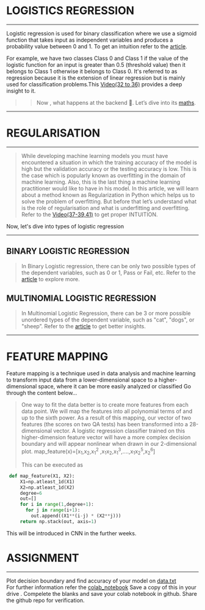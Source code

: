 # LOGISTICS REGRESSION 
***
Logistic regression is used for binary classification where we use a sigmoid function that takes input as independent variables and produces a probability value between 0 and 1.
To get an intuition refer to the [article](https://ml-cheatsheet.readthedocs.io/en/latest/logistic_regression.html).

For example, we have two classes Class 0 and Class 1 if the value of the logistic function for an input is greater than 0.5 (threshold value) then it belongs to Class 1 otherwise it belongs to Class 0. It's referred to as regression because it is the extension of linear regression but is mainly used for classification problems.This [Video(32 to 36)](https://www.youtube.com/watch?v=xuTiAW0OR40&list=PLkDaE6sCZn6FNC6YRfRQc_FbeQrF8BwGI&index=32)
provides a deep insight to it.

>>Now , what happens at the backend 🤔. Let’s dive into its [maths](https://towardsdatascience.com/logistic-regression-detailed-overview-46c4da4303bc).



***
# REGULARISATION
***
>While developing machine learning models you must have encountered a situation in which the training accuracy of the model is high but the validation accuracy or the testing accuracy is low. This is the case which is popularly known as overfitting in the domain of machine learning. Also, this is the last thing a machine learning practitioner would like to have in his model. In this article, we will learn about a method known as Regularization in Python which helps us to solve the problem of overfitting. But before that let’s understand what is the role of regularisation  and what is underfitting and overfitting.
Refer to the [Video(37-39,41)](https://www.youtube.com/watch?v=8upNQi-40Q8&list=PLkDaE6sCZn6FNC6YRfRQc_FbeQrF8BwGI&index=37) to get proper INTUITION.


Now, let's dive into types of logistic regression 
***
## BINARY  LOGISTIC REGRESSION
>In Binary Logistic regression, there can be only two possible types of the dependent variables, such as 0 or 1, Pass or Fail, etc. Refer to the [article](https://onezero.blog/modelling-binary-logistic-regression-using-python-research-oriented-modelling-and-interpretation/) to explore more. 

## MULTINOMIAL LOGISTIC REGRESSION
>In Multinomial Logistic Regression, there can be 3 or more possible unordered types of the dependent variable, such as "cat", "dogs", or "sheep”. Refer to the [article](https://www.pycodemates.com/2022/03/multinomial-logistic-regression-definition-math-and-implementation.html) to get better insights.
***
# FEATURE MAPPING
Feature mapping is a technique used in data analysis and machine learning to transform input data from a lower-dimensional space to a higher-dimensional space, where it can be more easily analyzed or classified
Go through the content below…
>One way to fit the data better is to create more features from each data point. We will map the features into all polynomial terms of
and
up to the sixth power. As a result of this mapping, our vector of two features (the scores on two QA tests) has been transformed into a 28-dimensional vector. A logistic regression classifier trained on this higher-dimension feature vector will have a more complex decision boundary and will appear nonlinear when drawn in our 2-dimensional plot.
map_feature(x)=[x<sub>1</sub>,x<sub>2</sub>,x<sub>1</sub><sup>2</sup> ,x<sub>1</sub>x<sub>2</sub>,x<sub>1</sub><sup>3</sup>,....,x<sub>1</sub>x<sub>2</sub><sup>5</sup>,x<sub>2</sub><sup>6</sup>]
>
>This can be executed as
```python
 def map_feature(X1, X2):
     X1=np.atleast_1d(X1)
     X2=np.atleast_1d(X2)
     degree=6
     out=[]
     for i in range(1,degree+1):
       for j in range(i+1):
         out.append((X1**(i-j) * (X2**j)))
     return np.stack(out, axis=1)
```

This will be introduced in CNN in the further weeks.


# ASSIGNMENT
***
Plot decision boundary and find accuracy of your model on [data.txt](./data.txt)  
For further information refer the [colab_notebook](https://colab.research.google.com/drive/1oRnVWpXmK5JDKIHOOJm5bjwy8d9v6pRb#scrollTo=BqlxZOXoHh4z)
Save a copy of this in your drive . Compelete the blanks and save your colab notebook in github.
Share the github repo for verification.
